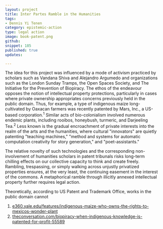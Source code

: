 ```yaml
---
layout: project
title: Inter Partes Ramble in the Humanities
tags:
- Dennis Yi Tenen
category: epistemic-action
type: legal action
image: book-patent.png
github:
snippet: 185
published: true
updates:

---
```


The idea for this project was influenced by a mode of activism practiced by scholars such as
Vandana Shiva and Alejandro Argumedo and organizations such as the London Sunday Tramps, the
Open Spaces Society, and The Initiative for the Prevention of Biopiracy. The ethos of the
endeavour opposes the notion of intellectual property protections, particularly in cases where
private ownership appropriates concerns previously held in the public domain.  Thus, for
example, a type of indigenous maize long-cultivated by Oaxacan farmers was recently patented by
Mars, Inc., a US-based corporation.<sup>1</sup> Similar acts of bio-colonialism involved
numerous endemic plants, including rooibos, honeybush, turmeric, and Darjeeling
Tea.<sup>2</sup> Less known is the gradual encroachment of private interests into the realm of
the arts and the humanities, where cultural "innovators" are quietly patenting "teaching
machines," "method and systems for automatic computation creativity for story generation," and
"poet-assistants."

The relative novelty of such technologies and the corresponding non-involvement of humanities
scholars in patent tribunals risks long-term chilling effects on our collective capacity to
think and create freely. Rambling, trespassing, or simply walking across unjustly privatized
properties ensures, at the very least, the continuing easement in the interest of the commons.
A metaphorical ramble through illicitly annexed intellectual property further requires legal
action.

Theoretically, according to US Patent and Trademark Office, works in the public domain cannot

1. [e360.yale.edu/features/indigenous-maize-who-owns-the-rights-to-mexicos-wonder-plant](https://web.archive.org/save/https://e360.yale.edu/features/indigenous-maize-who-owns-the-rights-to-mexicos-wonder-plant)
2. [theconversation.com/biopiracy-when-indigenous-knowledge-is-patented-for-profit-55589](https://web.archive.org/web/20200430164917/https://theconversation.com/biopiracy-when-indigenous-knowledge-is-patented-for-profit-55589)




